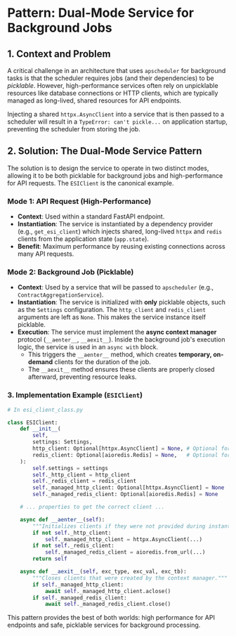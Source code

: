 # Pattern: Dual-Mode Service for Background Jobs

## 1. Context and Problem

A critical challenge in an architecture that uses `apscheduler` for background tasks is that the scheduler requires jobs (and their dependencies) to be *picklable*. However, high-performance services often rely on unpicklable resources like database connections or HTTP clients, which are typically managed as long-lived, shared resources for API endpoints.

Injecting a shared `httpx.AsyncClient` into a service that is then passed to a scheduler will result in a `TypeError: can't pickle...` on application startup, preventing the scheduler from storing the job.

## 2. Solution: The Dual-Mode Service Pattern

The solution is to design the service to operate in two distinct modes, allowing it to be both picklable for background jobs and high-performance for API requests. The `ESIClient` is the canonical example.

### Mode 1: API Request (High-Performance)

-   **Context**: Used within a standard FastAPI endpoint.
-   **Instantiation**: The service is instantiated by a dependency provider (e.g., `get_esi_client`) which injects shared, long-lived `httpx` and `redis` clients from the application state (`app.state`).
-   **Benefit**: Maximum performance by reusing existing connections across many API requests.

### Mode 2: Background Job (Picklable)

-   **Context**: Used by a service that will be passed to `apscheduler` (e.g., `ContractAggregationService`).
-   **Instantiation**: The service is initialized with **only** picklable objects, such as the `Settings` configuration. The `http_client` and `redis_client` arguments are left as `None`. This makes the service instance itself picklable.
-   **Execution**: The service must implement the **async context manager** protocol (`__aenter__`, `__aexit__`). Inside the background job's execution logic, the service is used in an `async with` block.
    -   This triggers the `__aenter__` method, which creates **temporary, on-demand** clients for the duration of the job.
    -   The `__aexit__` method ensures these clients are properly closed afterward, preventing resource leaks.

### 3. Implementation Example (`ESIClient`)

```python
# In esi_client_class.py

class ESIClient:
    def __init__(
        self,
        settings: Settings,
        http_client: Optional[httpx.AsyncClient] = None, # Optional for pickling
        redis_client: Optional[aioredis.Redis] = None,   # Optional for pickling
    ):
        self.settings = settings
        self._http_client = http_client
        self._redis_client = redis_client
        self._managed_http_client: Optional[httpx.AsyncClient] = None
        self._managed_redis_client: Optional[aioredis.Redis] = None

    # ... properties to get the correct client ...

    async def __aenter__(self):
        """Initializes clients if they were not provided during instantiation."""
        if not self._http_client:
            self._managed_http_client = httpx.AsyncClient(...)
        if not self._redis_client:
            self._managed_redis_client = aioredis.from_url(...)
        return self

    async def __aexit__(self, exc_type, exc_val, exc_tb):
        """Closes clients that were created by the context manager."""
        if self._managed_http_client:
            await self._managed_http_client.aclose()
        if self._managed_redis_client:
            await self._managed_redis_client.close()
```

This pattern provides the best of both worlds: high performance for API endpoints and safe, picklable services for background processing.
